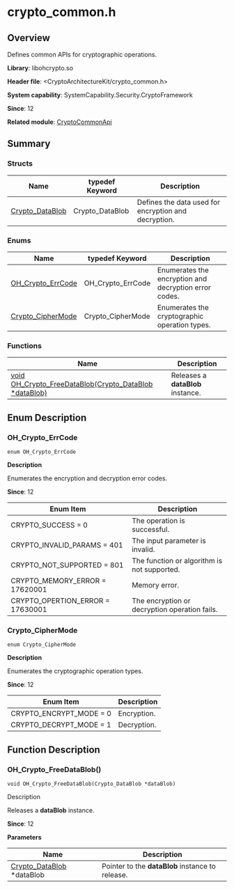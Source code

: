 # crypto_common.h

## **Overview**

Defines common APIs for cryptographic operations.

**Library**: libohcrypto.so

**Header file**: <CryptoArchitectureKit/crypto_common.h>

**System capability**: SystemCapability.Security.CryptoFramework

**Since**: 12

**Related module**: [CryptoCommonApi](capi-cryptocommonapi.md)

## Summary

### Structs

| Name| typedef Keyword| Description|
| -- | -- | -- |
| [Crypto_DataBlob](capi-crypto-datablob.md) | Crypto_DataBlob | Defines the data used for encryption and decryption.|

### Enums

| Name| typedef Keyword| Description|
| -- | -- | -- |
| [OH_Crypto_ErrCode](#oh_crypto_errcode) | OH_Crypto_ErrCode | Enumerates the encryption and decryption error codes.|
| [Crypto_CipherMode](#crypto_ciphermode) | Crypto_CipherMode | Enumerates the cryptographic operation types.|

### Functions

| Name| Description|
| -- | -- |
| [void OH_Crypto_FreeDataBlob(Crypto_DataBlob *dataBlob)](#oh_crypto_freedatablob) | Releases a **dataBlob** instance.|

## Enum Description

### OH_Crypto_ErrCode

```
enum OH_Crypto_ErrCode
```

**Description**

Enumerates the encryption and decryption error codes.

**Since**: 12

| Enum Item| Description|
| -- | -- |
| CRYPTO_SUCCESS = 0 | The operation is successful.|
| CRYPTO_INVALID_PARAMS = 401 | The input parameter is invalid.|
| CRYPTO_NOT_SUPPORTED = 801 | The function or algorithm is not supported.|
| CRYPTO_MEMORY_ERROR = 17620001 | Memory error.|
| CRYPTO_OPERTION_ERROR = 17630001 | The encryption or decryption operation fails.|

### Crypto_CipherMode

```
enum Crypto_CipherMode
```

**Description**

Enumerates the cryptographic operation types.

**Since**: 12

| Enum Item| Description|
| -- | -- |
| CRYPTO_ENCRYPT_MODE = 0 | Encryption.|
| CRYPTO_DECRYPT_MODE = 1 | Decryption.|


## Function Description

### OH_Crypto_FreeDataBlob()

```
void OH_Crypto_FreeDataBlob(Crypto_DataBlob *dataBlob)
```

Description

Releases a **dataBlob** instance.

**Since**: 12


**Parameters**

| Name| Description|
| -- | -- |
| [Crypto_DataBlob](capi-crypto-datablob.md) *dataBlob | Pointer to the **dataBlob** instance to release.|
